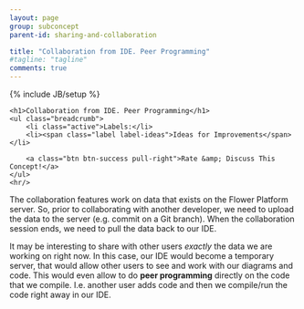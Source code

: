 ```yaml
---
layout: page
group: subconcept
parent-id: sharing-and-collaboration

title: "Collaboration from IDE. Peer Programming"
#tagline: "tagline"
comments: true
---
```

{% include JB/setup %}

<div>

	<h1>Collaboration from IDE. Peer Programming</h1>
    <ul class="breadcrumb">
	    <li class="active">Labels:</li>
	    <li><span class="label label-ideas">Ideas for Improvements</span></li>
	    
	    <a class="btn btn-success pull-right">Rate &amp; Discuss This Concept!</a>
    </ul>
    <hr/>
</div>

The collaboration features work on data that exists on the Flower Platform server. So, prior to collaborating with another developer, we need to upload the data to the server (e.g. commit on a Git branch). When the collaboration session ends, we need to pull the data back to our IDE.

It may be interesting to share with other users *exactly* the data we are working on right now. In this case, our IDE would become a temporary server, that would allow other users to see and work with our diagrams and code. This would even allow to do **peer programming** directly on the code that we compile. I.e. another user adds code and then we compile/run the code right away in our IDE. 